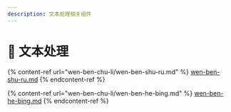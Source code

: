 ```yaml
---
description: 文本处理相关组件
---
```


# 📝 文本处理

{% content-ref url="wen-ben-chu-li/wen-ben-shu-ru.md" %}
[wen-ben-shu-ru.md](wen-ben-chu-li/wen-ben-shu-ru.md)
{% endcontent-ref %}

{% content-ref url="wen-ben-chu-li/wen-ben-he-bing.md" %}
[wen-ben-he-bing.md](wen-ben-chu-li/wen-ben-he-bing.md)
{% endcontent-ref %}
